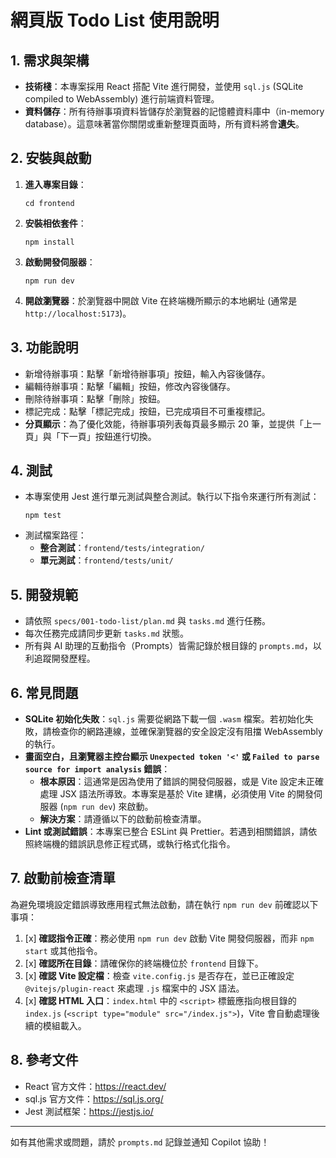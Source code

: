 # 網頁版 Todo List 使用說明

## 1. 需求與架構
- **技術棧**：本專案採用 React 搭配 Vite 進行開發，並使用 `sql.js` (SQLite compiled to WebAssembly) 進行前端資料管理。
- **資料儲存**：所有待辦事項資料皆儲存於瀏覽器的記憶體資料庫中（in-memory database）。這意味著當你關閉或重新整理頁面時，所有資料將會**遺失**。

## 2. 安裝與啟動
1. **進入專案目錄**：
   ```
   cd frontend
   ```
2. **安裝相依套件**：
   ```
   npm install
   ```
3. **啟動開發伺服器**：
   ```
   npm run dev
   ```
4. **開啟瀏覽器**：於瀏覽器中開啟 Vite 在終端機所顯示的本地網址 (通常是 `http://localhost:5173`)。

## 3. 功能說明
- 新增待辦事項：點擊「新增待辦事項」按鈕，輸入內容後儲存。
- 編輯待辦事項：點擊「編輯」按鈕，修改內容後儲存。
- 刪除待辦事項：點擊「刪除」按鈕。
- 標記完成：點擊「標記完成」按鈕，已完成項目不可重複標記。
- **分頁顯示**：為了優化效能，待辦事項列表每頁最多顯示 20 筆，並提供「上一頁」與「下一頁」按鈕進行切換。

## 4. 測試
- 本專案使用 Jest 進行單元測試與整合測試。執行以下指令來運行所有測試：
   ```
   npm test
   ```
- 測試檔案路徑：
  - **整合測試**：`frontend/tests/integration/`
  - **單元測試**：`frontend/tests/unit/`

## 5. 開發規範
- 請依照 `specs/001-todo-list/plan.md` 與 `tasks.md` 進行任務。
- 每次任務完成請同步更新 `tasks.md` 狀態。
- 所有與 AI 助理的互動指令（Prompts）皆需記錄於根目錄的 `prompts.md`，以利追蹤開發歷程。

## 6. 常見問題
- **SQLite 初始化失敗**：`sql.js` 需要從網路下載一個 `.wasm` 檔案。若初始化失敗，請檢查你的網路連線，並確保瀏覽器的安全設定沒有阻擋 WebAssembly 的執行。
- **畫面空白，且瀏覽器主控台顯示 `Unexpected token '<'` 或 `Failed to parse source for import analysis` 錯誤**：
  - **根本原因**：這通常是因為使用了錯誤的開發伺服器，或是 Vite 設定未正確處理 JSX 語法所導致。本專案是基於 Vite 建構，必須使用 Vite 的開發伺服器 (`npm run dev`) 來啟動。
  - **解決方案**：請遵循以下的啟動前檢查清單。
- **Lint 或測試錯誤**：本專案已整合 ESLint 與 Prettier。若遇到相關錯誤，請依照終端機的錯誤訊息修正程式碼，或執行格式化指令。

## 7. 啟動前檢查清單

為避免環境設定錯誤導致應用程式無法啟動，請在執行 `npm run dev` 前確認以下事項：

1.  [x] **確認指令正確**：務必使用 `npm run dev` 啟動 Vite 開發伺服器，而非 `npm start` 或其他指令。
2.  [x] **確認所在目錄**：請確保你的終端機位於 `frontend` 目錄下。
3.  [x] **確認 Vite 設定檔**：檢查 `vite.config.js` 是否存在，並已正確設定 `@vitejs/plugin-react` 來處理 `.js` 檔案中的 JSX 語法。
4.  [x] **確認 HTML 入口**：`index.html` 中的 `<script>` 標籤應指向根目錄的 `index.js` (`<script type="module" src="/index.js">`)，Vite 會自動處理後續的模組載入。

## 8. 參考文件
- React 官方文件：https://react.dev/
- sql.js 官方文件：https://sql.js.org/
- Jest 測試框架：https://jestjs.io/

---

如有其他需求或問題，請於 `prompts.md` 記錄並通知 Copilot 協助！
